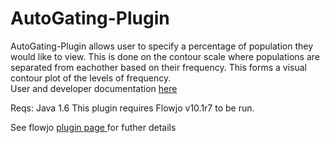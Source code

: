 # AutoGating-Plugin<br>

AutoGating-Plugin allows user to specify a percentage of population
they would like to view. This is done on the contour scale where populations 
are separated from eachother based on their frequency.  This forms a visual
contour plot of the levels of frequency.  
User and developer documentation <a href = "https://www.gitbook.com/book/flowjo-kellyh/auto-gating-plugin-documentation/details">here</a>

Reqs:
Java 1.6
This plugin requires Flowjo v10.1r7 to be run.


See flowjo <a href = "http://docs.flowjo.com/d2/plugins/">plugin page </a>for futher details
